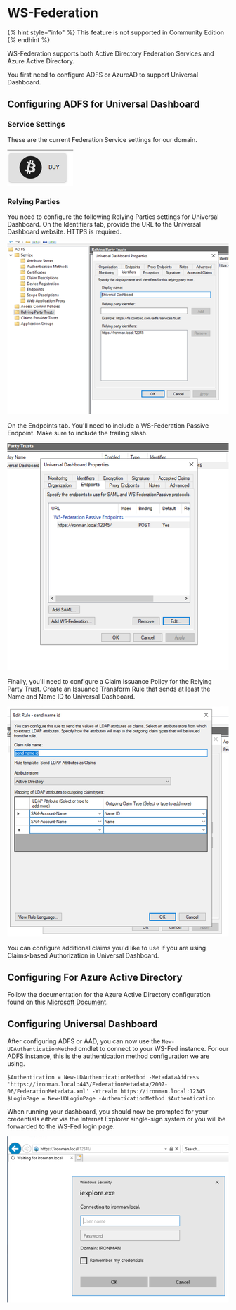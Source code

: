 # WS-Federation

{% hint style="info" %}
This feature is not supported in Community Edition
{% endhint %}

WS-Federation supports both Active Directory Federation Services and Azure Active Directory. 

You first need to configure ADFS or AzureAD to support Universal Dashboard. 

## Configuring ADFS for Universal Dashboard

### Service Settings

These are the current Federation Service settings for our domain. 

![](../../.gitbook/assets/image%20%2848%29.png)

### Relying Parties

You need to configure the following Relying Parties settings for Universal Dashboard. On the Identifiers tab, provide the URL to the Universal Dashboard website. HTTPS is required. 

![](../../.gitbook/assets/image%20%2853%29.png)

On the Endpoints tab. You'll need to include a WS-Federation Passive Endpoint. Make sure to include the trailing slash. 

![](../../.gitbook/assets/image%20%287%29.png)

Finally, you'll need to configure a Claim Issuance Policy for the Relying Party Trust. Create an Issuance Transform Rule that sends at least the Name and Name ID to Universal Dashboard. 

![](../../.gitbook/assets/image%20%2861%29.png)

You can configure additional claims you'd like to use if you are using Claims-based Authorization in Universal Dashboard. 

## Configuring For Azure Active Directory

Follow the documentation for the Azure Active Directory configuration found on this [Microsoft Document](https://docs.microsoft.com/en-us/aspnet/core/security/authentication/ws-federation?view=aspnetcore-2.2#azure-active-directory).

## Configuring Universal Dashboard

After configuring ADFS or AAD, you can now use the `New-UDAuthenticationMethod` cmdlet to  connect to your WS-Fed instance.  For our ADFS instance, this is the authentication method configuration we are using. 

```text
$Authentication = New-UDAuthenticationMethod -MetadataAddress 'https://ironman.local:443/FederationMetadata/2007-06/FederationMetadata.xml' -Wtrealm https://ironman.local:12345
$LoginPage = New-UDLoginPage -AuthenticationMethod $Authentication
```

When running your dashboard, you should now be prompted for your credentials either via the Internet Explorer single-sign system or you will be forwarded to the WS-Fed login page. 

![](../../.gitbook/assets/image%20%2838%29.png)

